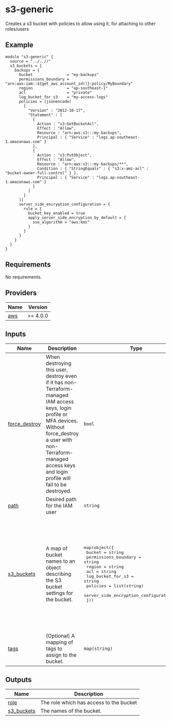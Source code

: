 # s3-generic

Creates a s3 bucket with policies to allow using it, for attaching to other roles/users
## Example

```hcl
module "s3-generic" {
  source = "../..//"
  s3_buckets = {
    backups = {
      bucket               = "my-backups"
      permissions_boundary = "arn:aws:iam::${get_aws_account_id()}:policy/MyBoundary"
      region               = "ap-southeast-1"
      acl                  = "private"
      log_bucket_for_s3    = "my-access-logs"
      policies = [jsonencode(
        {
          "Version" : "2012-10-17",
          "Statement" : [
            {
              Action : "s3:GetBucketAcl",
              Effect : "Allow",
              Resource : "arn:aws:s3:::my-backups",
              Principal : { "Service" : "logs.ap-southeast-1.amazonaws.com" }
            },
            {
              Action : "s3:PutObject",
              Effect : "Allow",
              Resource : "arn:aws:s3:::my-backups/**",
              Condition : { "StringEquals" : { "s3:x-amz-acl" : "bucket-owner-full-control" } },
              Principal : { "Service" : "logs.ap-southeast-1.amazonaws.com" }
            }
          ]
        }
      )]
      server_side_encryption_configuration = {
        rule = {
          bucket_key_enabled = true
          apply_server_side_encryption_by_default = {
            sse_algorithm = "aws:kms"
          }
        }
      }
    }
  }
}
```

## Requirements

No requirements.

## Providers

| Name | Version |
|------|---------|
| <a name="provider_aws"></a> [aws](#provider\_aws) | >= 4.0.0 |

## Inputs

| Name | Description | Type | Default | Required |
|------|-------------|------|---------|:--------:|
| <a name="input_force_destroy"></a> [force\_destroy](#input\_force\_destroy) | When destroying this user, destroy even if it has non-Terraform-managed IAM access keys, login profile or MFA devices. Without force\_destroy a user with non-Terraform-managed access keys and login profile will fail to be destroyed. | `bool` | `false` | no |
| <a name="input_path"></a> [path](#input\_path) | Desired path for the IAM user | `string` | `"/"` | no |
| <a name="input_s3_buckets"></a> [s3\_buckets](#input\_s3\_buckets) | A map of bucket names to an object describing the S3 bucket settings for the bucket. | <pre>map(object({<br>    bucket                               = string<br>    permissions_boundary                 = string<br>    region                               = string<br>    acl                                  = string<br>    log_bucket_for_s3                    = string<br>    policies                             = list(string)<br>    server_side_encryption_configuration = any<br>  }))</pre> | <pre>{<br>  "main": {<br>    "acl": "private",<br>    "bucket": "",<br>    "log_bucket_for_s3": "",<br>    "permissions_boundary": "",<br>    "policies": [],<br>    "region": "ap-southeast-1",<br>    "server_side_encryption_configuration": {<br>      "rule": {<br>        "apply_server_side_encryption_by_default": {<br>          "sse_algorithm": "AES256"<br>        }<br>      }<br>    }<br>  }<br>}</pre> | no |
| <a name="input_tags"></a> [tags](#input\_tags) | (Optional) A mapping of tags to assign to the bucket. | `map(string)` | `{}` | no |

## Outputs

| Name | Description |
|------|-------------|
| <a name="output_role"></a> [role](#output\_role) | The role which has access to the bucket |
| <a name="output_s3_buckets"></a> [s3\_buckets](#output\_s3\_buckets) | The names of the bucket. |

